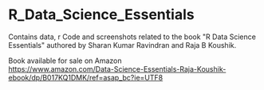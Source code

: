 # R_Data_Science_Essentials
Contains data, r Code and screenshots related to the book "R Data Science Essentials" authored by Sharan Kumar Ravindran and Raja B Koushik. <br />

Book available for sale on Amazon<br />
https://www.amazon.com/Data-Science-Essentials-Raja-Koushik-ebook/dp/B017KQ1DMK/ref=asap_bc?ie=UTF8


